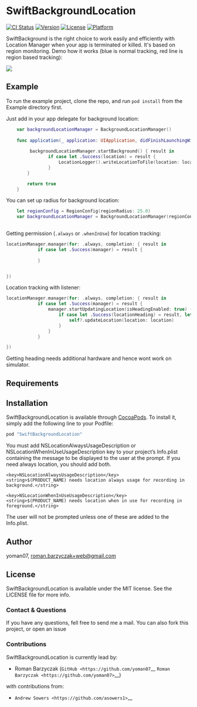 # SwiftBackgroundLocation

[![CI Status](http://img.shields.io/travis/yoman07/SwiftBackgroundLocation.svg?style=flat)](https://travis-ci.org/yoman07/SwiftBackgroundLocation)
[![Version](https://img.shields.io/cocoapods/v/SwiftBackgroundLocation.svg?style=flat)](http://cocoapods.org/pods/SwiftBackgroundLocation)
[![License](https://img.shields.io/cocoapods/l/SwiftBackgroundLocation.svg?style=flat)](http://cocoapods.org/pods/SwiftBackgroundLocation)
[![Platform](https://img.shields.io/cocoapods/p/SwiftBackgroundLocation.svg?style=flat)](http://cocoapods.org/pods/SwiftBackgroundLocation)

SwiftBackground is the right choice to work easily and efficiently with Location Manager when your app is terminated or killed. It's based on region monitoring. Demo how it works (blue is normal tracking, red line is region based tracking):

![](https://media.giphy.com/media/xUA7biAFYmwE8IKcDe/source.gif)



## Example

To run the example project, clone the repo, and run `pod install` from the Example directory first.

Just add in your app delegate for background location:

```swift
    var backgroundLocationManager = BackgroundLocationManager()
    
    func application(_ application: UIApplication, didFinishLaunchingWithOptions launchOptions: [UIApplicationLaunchOptionsKey : Any]? = nil) -> Bool {
        
         backgroundLocationManager.startBackground() { result in
                if case let .Success(location) = result {
                    LocationLogger().writeLocationToFile(location: location)
                }
        }

        return true
    }
```

You can set up radius for background location:

```swift
    let regionConfig = RegionConfig(regionRadius: 25.0)
    var backgroundLocationManager = BackgroundLocationManager(regionConfig: regionConfig) 
    
```

Getting permission (`.always` or `.whenInUse`) for location tracking:

```swift
locationManager.manager(for: .always, completion: { result in
            if case let .Success(manager) = result {
                
            }


})
```

Location tracking with listener:

```swift
locationManager.manager(for: .always, completion: { result in
            if case let .Success(manager) = result {
                manager.startUpdatingLocation(isHeadingEnabled: true) { [weak self] result in
                    if case let .Success(locationHeading) = result, let location = locationHeading.location {
                        self?.updateLocation(location: location)
                    }
                }
            }

})
```

Getting heading needs additional hardware and hence wont work on simulator.


## Requirements

## Installation

SwiftBackgroundLocation is available through [CocoaPods](http://cocoapods.org). To install
it, simply add the following line to your Podfile:

```ruby
pod "SwiftBackgroundLocation"
```

You must add NSLocationAlwaysUsageDescription or NSLocationWhenInUseUsageDescription key to your project’s Info.plist containing the message to be displayed to the user at the prompt. If you need always location, you should add both.

```
<key>NSLocationAlwaysUsageDescription</key>
<string>$(PRODUCT_NAME) needs location always usage for recording in background.</string>
```

```
<key>NSLocationWhenInUseUsageDescription</key>
<string>$(PRODUCT_NAME) needs location when in use for recording in foreground.</string>
```

The user will not be prompted unless one of these are added to the Info.plist.


## Author

yoman07, roman.barzyczak+web@gmail.com

## License

SwiftBackgroundLocation is available under the MIT license. See the LICENSE file for more info.

### Contact & Questions

If you have any questions, fell free to send me a mail.
You can also fork this project, or open an issue 

### Contributions
SwiftBackgroundLocation is currently lead by:

-  Roman Barzyczak  (`GitHub <https://github.com/yoman07`__  `Roman Barzyczak <https://github.com/yoman07>`__)

with contributions from:

- `Andrew Sowers <https://github.com/asowers1>`__

